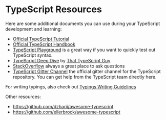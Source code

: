 # TypeScript Resources

Here are some additional documents you can use during your TypeScript development and learning:

- [Official TypeScript Tutorial](http://www.typescriptlang.org/docs/tutorial.html)
- [Official TypeScript Handbook](http://www.typescriptlang.org/docs/handbook/basic-types.html)
- [TypeScript Playground](https://www.typescriptlang.org/play/index.html) is a great way if you want to quickly test out TypeScript syntax.
- [TypeScript Deep Dive](https://basarat.gitbooks.io/typescript/) by [That TypeScript Guy](https://twitter.com/basarat)
- [StackOverflow](https://stackoverflow.com/questions/tagged/typescript) always a great place to ask questions
- [TypeScript Gitter Channel](https://gitter.im/Microsoft/TypeScript) the official gitter channel for the TypeScript repository. You can get help from the TypeScript team directly here.

For writing typings, also check out [Typings Writing Guidelines](https://github.com/types/_guidelines)

Other resources:

- <https://github.com/dzharii/awesome-typescript>
- <https://github.com/ellerbrock/awesome-typescript>
